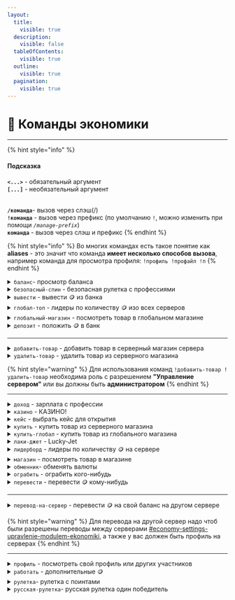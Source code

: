 ```yaml
---
layout:
  title:
    visible: true
  description:
    visible: false
  tableOfContents:
    visible: true
  outline:
    visible: true
  pagination:
    visible: true
---
```


# 💸 Команды экономики

***

{% hint style="info" %}
#### Подсказка&#x20;

**`<...>`** - обязательный аргумент\
**`[...]`** - необязательный аргумент

\
**`/команда`**- вызов через слэш(/)\
**`!команда`** - вызов через префикс (по умолчанию `!`, можно изменить при помощи _`/manage-prefix`_)\
**`команда`** - вызов через слэш и префикс
{% endhint %}

{% hint style="info" %}
Во многих командах есть такое понятие как **aliases** - это значит что команда **имеет несколько способов вызова**, например команда для просмотра профиля: `!профиль !профайл !п`
{% endhint %}

<details>

<summary><code>баланс</code>- просмотр баланса</summary>

**Использование:**

`!баланс`

**Возможные варианты вызова команды:** `!б` `!баланс`

</details>

<details>

<summary><code>безопасный-спин</code> - безопасная рулетка с профессиями</summary>

**Использование:**

`!сфспин`

**Возможные варианты вызова команды:** `!сфс` `!сфспин`

_Можно использовать один раз в 30 минут_

</details>

<details>

<summary><code>вывести</code> - вывести 🪙 из банка</summary>

**Использование:**

`!вывод <сумма>`

**Возможные варианты вызова команды:** `!в` `!вывести` `!вывод`

_Комиссия 2%_&#x20;

</details>

<details>

<summary><code>глобал-топ</code> - лидеры по количеству 🪙 изо всех серверов</summary>

**Использование:**

`!глобал-топ`

**Возможные варианты вызова команды:** `!гтоп` `!глобал-топ`

</details>

<details>

<summary><code>глобальный-магазин</code> - посмотреть товар в глобальном магазине</summary>

**Использование:**

`!гмагазин`

**Возможные варианты вызова команды:** `!гмагазик` `!гмагаз` `!гмагазин`

</details>

<details>

<summary><code>депозит</code> - положить 🪙 в банк</summary>

**Использование:**

`!депозит <сумма>`

**Возможные варианты вызова команды:** `!д`

_Комиссия 4%_

</details>

***

<details>

<summary><code>добавить-товар</code> - добавить товар в серверный магазин сервера</summary>

**Использование:**

!добавить-товар <название (без пробелов)> <редкость (без пробелов)> <артикул> <цена> <количество> <описание (можно использовать пробелы)>

**Пример:**\
`!добавить-товар Чашечка-чая ✨ 001 1000 10 Чаек от Ехидны`

<img src="../.gitbook/assets/image (2).png" alt="" data-size="original">

</details>

<details>

<summary><code>удалить-товар</code> - удалить товар из серверного магазина</summary>

**Использование:**

`!удалить-товар <артикул товара>`

**Пример:**

`!удалить-товар 001`

</details>

{% hint style="warning" %}
Для использования команд `!добавить-товар !удалить-товар` необходима роль с разрешением **"Управление сервером"** или вы должны быть **администратором**
{% endhint %}

***

<details>

<summary><code>доход</code> - зарплата с профессии</summary>

**Использование:**

`!доход`

**Возможные варианты вызова команды:** `!зарплата` `!деньга` `!доход`

</details>

<details>

<summary><code>казино</code> - КАЗИНО!</summary>

**Использование:**

`!казик <ставка> <место>`

Места: ставка x3 - \[1-12, 13-24, 25-36]; ставка x2 - \[1-18, 19-36, четное, нечетное]

**Возможные варианты вызова команды:** `!к` `!казино` `!казик`

**Пример:** \
`!казик 1000 13-24`

</details>

<details>

<summary><code>кейс</code> - выбрать кейс для открытия</summary>

**Использование:**

**`!кейс`**

**Пример:**&#x20;

**`!кейс`**

![](<../.gitbook/assets/image (7).png>)

</details>

<details>

<summary><code>купить</code> - купить товар из серверного магазина</summary>

**Использование:**

`!купить <артикул предмета>`

**Пример:**&#x20;

`!купить 001`

</details>

<details>

<summary><code>купить-глобал</code> - купить товар из глобального магазина</summary>

**Использование:**

`!гкупить <артикул предмета>`

**Возможные варианты вызова команды: `!гкупить`** **`!купить-глобал`**

**Пример:**&#x20;

`!гкупить 2`

</details>

<details>

<summary><code>лаки-джет</code> - Lucky-Jet</summary>

**Использование:**

`!лаки-джет <ставка>`

**Возможные варианты вызова команды:** `!лк` `!лаки-джет`

**Пример:**&#x20;

`!лаки-джет 50000`

</details>

<details>

<summary><code>лидерборд</code> - лидеры по количеству 🪙 на сервере</summary>

**Использование:**

`!топ`

**Возможные варианты вызова команды:** `!лидерборд` `!лидеры` `!топ`

</details>

<details>

<summary><code>магазин</code> - посмотреть товар в магазине</summary>

**Использование:**

`!магазин`

**Возможные варианты вызова команды:** `!магазик` `!магаз` `!магазин`

</details>

<details>

<summary><code>обменник</code>- обменять валюты</summary>

**Использование:**

`!обменять <coin/s.point> <количество> <s.point/u.point>`&#x20;

**Толкование:** _обменять какое-то `количество`_ _`coin/s.point` в_ _**s.point/u.point**_

**Возможные варианты вызова команды:** `!обменник` `!обмен` `!обменять`

**Пример:**&#x20;

`!обменять coin 1000000 s.point`

**Толкование:** _обменять 100000 coin в s.point_

</details>

<details>

<summary><code>ограбить</code> - ограбить кого-нибудь</summary>

**Использование:**

`!ограбить <упоминание-участника>`

**Возможные варианты вызова команды:** `!грабануть` `!грабить` `!ограблить` `!ограбить`

**Пример:**&#x20;

`!ограбить @neviz_`

_Можно использовать один раз в 30 минут_

</details>

<details>

<summary><code>перевести</code> - перевести 🪙 кому-нибудь</summary>

**Использование:**

`!перевести <упоминание пользователя> <сумма>`

**Возможные варианты вызова команды:** `!перевод` `!перевести`

**Пример:**&#x20;

`!перевести @retrilzzy 5000`

_Комиссия 10%_

</details>

***

<details>

<summary><code>перевод-на-сервер</code> - перевести 🪙 на свой баланс на другом сервере</summary>

**Использование:**

`!серв-перевод <сумма> <id сервера>`

**Возможные варианты вызова команды:** `!серв-перевести` `!перевод-на-сервер`

**Пример:**&#x20;

`!серв-перевод 7777 123456789`

_Комиссия 30%_\
_Можно использовать один раз в 60 минут_

</details>

{% hint style="warning" %}
Для перевода на другой сервер надо чтоб были разрешены переводы между серверами [#economy-settings-upravlenie-modulem-ekonomiki](general.md#economy-settings-upravlenie-modulem-ekonomiki "mention"), а также у вас должен быть профиль на серверах
{% endhint %}

***

<details>

<summary><code>профиль</code> - посмотреть свой профиль или других участников</summary>

**Использование:**

`!профиль` или `!профиль <упоминание участника>`

**Возможные варианты вызова команды:** `!п` `!профайл` `!профиль`

</details>

<details>

<summary><code>работать</code> - дополнительные 🪙</summary>

**Использование:**

`!работать`

**Возможные варианты вызова команды:** `!работа` `!пахать` `!работать`

</details>

<details>

<summary><code>рулетка</code>- рулетка с поинтами </summary>

**Использование:**

`!рулетка <бесплатная/платная>`

_Стоимость платной:  100 000_🪙&#x20;

**Возможные варианты вызова команды:** `!р` `!крутилка` `!рулетка` (<mark style="background-color:blue;">бесплатная</mark> или <mark style="background-color:purple;">платная</mark> )

**Пример:**&#x20;

`!рулетка бесплатная`

</details>

<details>

<summary><code>русская-рулетка</code>- русская рулетка один победитель</summary>

**Использование:**

`!русская-рулетка <сумма>`

**Возможные варианты вызова команды:** `!р-р` `!русская-рулетка`

**Пример:**&#x20;

`!русская-рулетка 4000`

</details>
